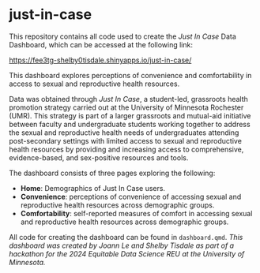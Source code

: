 # just-in-case

This repository contains all code used to create the _Just In Case_ Data Dashboard, which can be accessed at the following link:

https://fee3tg-shelby0tisdale.shinyapps.io/just-in-case/

This dashboard explores perceptions of convenience and comfortability in access to sexual and reproductive health resources.

Data was obtained through _Just In Case_, a student-led, grassroots health promotion strategy carried out at the University of Minnesota Rochester (UMR). This strategy is part of a larger grassroots and mutual-aid initiative between faculty and undergraduate students working together to address the sexual and reproductive health needs of undergraduates attending post-secondary settings with limited access to sexual and reproductive health resources by providing and increasing access to comprehensive, evidence-based, and sex-positive resources and tools.

The dashboard consists of three pages exploring the following:

- **Home**: Demographics of Just In Case users.
- **Convenience**: perceptions of convenience of accessing sexual and reproductive health resources across demographic groups.
- **Comfortability**: self-reported measures of comfort in accessing sexual and reproductive health resources across demographic groups.

All code for creating the dashboard can be found in `dashboard.qmd`.
_This dashboard was created by Joann Le and Shelby Tisdale as part of a hackathon for the 2024 Equitable Data Science REU at the University of Minnesota._

